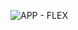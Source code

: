 ![APP - FLEX](https://user-images.githubusercontent.com/9430430/72660020-99729880-39a6-11ea-8156-a590defd8864.JPG)
